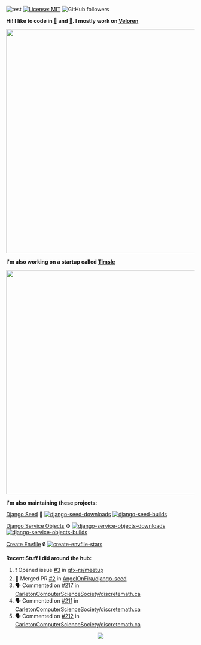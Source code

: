 ![test](https://hits.seeyoufarm.com/api/count/incr/badge.svg?url=https://github.com/AngelOnFira)
[![License: MIT](https://img.shields.io/badge/License-MIT-yellow.svg)](https://opensource.org/licenses/MIT)
![GitHub followers](https://img.shields.io/github/followers/angelonfira?style=social)

**Hi! I like to code in [:crab:](https://www.rust-lang.org/) and [:snake:](https://www.python.org/). I mostly work on [Veloren](https://veloren.net)**

<p align="center">
  <img width="600" src="https://media.discordapp.net/attachments/444005079410802699/730566298073038949/rsz_5f0656b6aa176.png">
</p>

**I'm also working on a startup called [Timsle](https://timsle.com)**

<p align="center">
  <img width="600" src="https://media.discordapp.net/attachments/444005079410802699/730566842674053130/rsz_5f0657242abb4.png">
</p>

**I'm also maintaining these projects:**

[Django Seed](https://github.com/Brobin/django-seed)
:seedling:
[![django-seed-downloads](https://pepy.tech/badge/django-seed)](https://pepy.tech/project/django-seed)
[![django-seed-builds](https://github.com/Brobin/django-seed/workflows/Test/badge.svg)](https://github.com/Brobin/django-seed)

[Django Service Objects](https://github.com/mixxorz/django-service-objects)
:gear:
[![django-service-objects-downloads](https://pepy.tech/badge/django-service-objects)](https://pepy.tech/project/django-service-objects)
[![django-service-objects-builds](https://github.com/mixxorz/django-service-objects/actions/workflows/test.yml/badge.svg)](https://github.com/mixxorz/django-service-objects/actions/workflows/test.yml)

[Create Envfile](https://github.com/SpicyPizza/create-envfile)
:lock:
[![create-envfile-stars](https://img.shields.io/github/stars/SpicyPizza/create-envfile?style=social)](https://github.com/SpicyPizza/create-envfile)

**Recent Stuff I did around the hub:**

<!--START_SECTION:activity-->
1. ❗️ Opened issue [#3](https://github.com/gfx-rs/meetup/issues/3) in [gfx-rs/meetup](https://github.com/gfx-rs/meetup)
2. 🎉 Merged PR [#2](https://github.com/AngelOnFira/django-seed/pull/2) in [AngelOnFira/django-seed](https://github.com/AngelOnFira/django-seed)
3. 🗣 Commented on [#217](https://github.com/CarletonComputerScienceSociety/discretemath.ca/issues/217) in [CarletonComputerScienceSociety/discretemath.ca](https://github.com/CarletonComputerScienceSociety/discretemath.ca)
4. 🗣 Commented on [#211](https://github.com/CarletonComputerScienceSociety/discretemath.ca/issues/211) in [CarletonComputerScienceSociety/discretemath.ca](https://github.com/CarletonComputerScienceSociety/discretemath.ca)
5. 🗣 Commented on [#212](https://github.com/CarletonComputerScienceSociety/discretemath.ca/issues/212) in [CarletonComputerScienceSociety/discretemath.ca](https://github.com/CarletonComputerScienceSociety/discretemath.ca)
<!--END_SECTION:activity-->

<p align="center">
  <img src="https://github-profile-trophy.vercel.app/?username=angelonfira&column=4&theme=nord&margin-w=15&margin-h=15">
</p>
